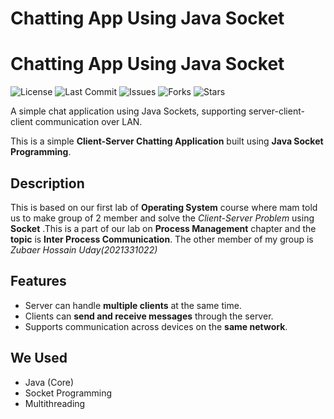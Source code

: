 # Chatting App Using Java Socket

# Chatting App Using Java Socket

![License](https://img.shields.io/github/license/adilahsan2122/Chatting-App-Using-Java-Socket)
![Last Commit](https://img.shields.io/github/last-commit/adilahsan2122/Chatting-App-Using-Java-Socket)
![Issues](https://img.shields.io/github/issues/adilahsan2122/Chatting-App-Using-Java-Socket)
![Forks](https://img.shields.io/github/forks/adilahsan2122/Chatting-App-Using-Java-Socket?style=social)
![Stars](https://img.shields.io/github/stars/adilahsan2122/Chatting-App-Using-Java-Socket?style=social)

A simple chat application using Java Sockets, supporting server-client-client communication over LAN.


This is a simple **Client-Server Chatting Application** built using **Java Socket Programming**.

## Description

This is based on our first lab of **Operating System** course where mam told us to make group of 2 member and solve the *Client-Server Problem* using **Socket** .This is a part of our lab on **Process Management** chapter and the **topic** is **Inter Process Communication**. The other member of my group is *Zubaer Hossain Uday(2021331022)*

## Features

- Server can handle **multiple clients** at the same time.
- Clients can **send and receive messages** through the server.
- Supports communication across devices on the **same network**.

## We Used

- Java (Core)
- Socket Programming
- Multithreading


